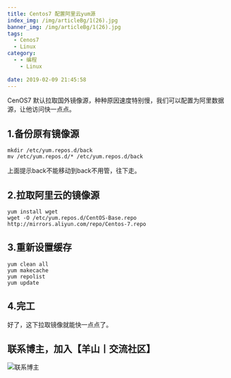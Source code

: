 ```yaml
---
title: Centos7 配置阿里云yum源
index_img: /img/articleBg/1(26).jpg
banner_img: /img/articleBg/1(26).jpg
tags:
  - Cenos7
  - Linux
category:
  - - 编程
    - Linux
 
date: 2019-02-09 21:45:58
---
```


CenOS7 默认拉取国外镜像源，种种原因速度特别慢，我们可以配置为阿里数据源，让他访问快一点点。

<!-- more -->

## 1.备份原有镜像源

```
mkdir /etc/yum.repos.d/back
mv /etc/yum.repos.d/* /etc/yum.repos.d/back
```

上面提示back不能移动到back不用管，往下走。

## 2.拉取阿里云的镜像源

```
yum install wget
wget -O /etc/yum.repos.d/CentOS-Base.repo http://mirrors.aliyun.com/repo/Centos-7.repo
```

## 3.重新设置缓存

```
yum clean all 
yum makecache 
yum repolist
yum update
```

## 4.完工

好了，这下拉取镜像就能快一点点了。

## 联系博主，加入【羊山丨交流社区】
![联系博主](/img/icon/wechatFindMe.png)